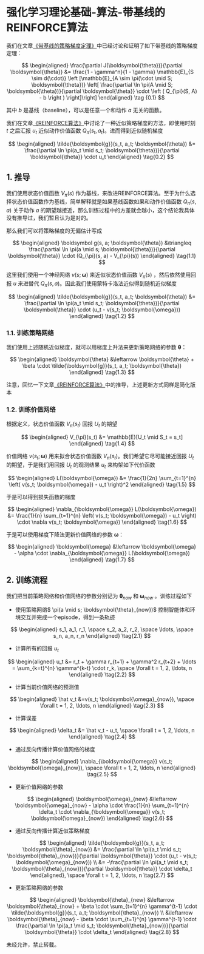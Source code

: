 # 强化学习理论基础-算法-带基线的REINFORCE算法

我们在文章[《带基线的策略梯度定理》](https://xinyukhan.github.io/2025/08/12/强化学习理论基础(2)定理(4)带基线的策略梯度定理.html)中已经讨论和证明了如下带基线的策略梯度定理：


<div class="math">

$$
\begin{aligned}
  \frac{\partial J(\boldsymbol{\theta})}{\partial \boldsymbol{\theta}} &= \frac{1 - \gamma^n}{1 - \gamma} \mathbb{E}_{S \sim d(\cdot)} \left [\mathbb{E}_{A \sim \pi(\cdot \mid S; \boldsymbol{\theta})} \left[ \frac{\partial \ln \pi(A \mid S; \boldsymbol{\theta})}{\partial \boldsymbol{\theta}} \cdot \left ( Q_{\pi}(S, A) - b \right ) \right]\right]
\end{aligned} \tag {0.1}
$$

</div>

其中 $b$ 是基线（baseline），可以是任意一个和动作 $a$ 无关的函数。

我们在文章[《REINFORCE算法》](https://xinyukhan.github.io/2025/08/12/强化学习理论基础(3)算法(4)REINFORCE算法.html)中讨论了一种近似策略梯度的方法，即使用时刻 $t$ 之后汇报 $u_t$ 近似动作价值函数 $Q_{\pi}(s_t, a_t)$。进而得到近似随机梯度

<div class="math">

$$
\begin{aligned}
   \tilde{\boldsymbol{g}}(s_t, a_t; \boldsymbol{\theta}) &= \frac{\partial \ln \pi(a_t \mid s_t; \boldsymbol{\theta})}{\partial \boldsymbol{\theta}} \cdot u_t
\end{aligned} \tag{0.2}
$$

</div>

## 1. 推导

我们使用状态价值函数 $V_{\pi}(s)$ 作为基线，来改进REINFORCE算法。至于为什么选择状态价值函数作为基线，简单解释就是如果基线函数如果和动作价值函数 $Q_{\pi}(s, a)$ 关于动作 $a$ 的期望越接近，那么训练过程中的方差就会越小，这个结论我具体没有推导过，我们暂且认为是对的。

那么我们可以将策略梯度的无偏估计写成

<div class="math">

$$
\begin{aligned}
  \boldsymbol g(s, a; \boldsymbol{\theta}) &\triangleq \frac{\partial \ln \pi(a \mid s; \boldsymbol{\theta})}{\partial \boldsymbol{\theta}} \cdot (Q_{\pi}(s, a) - V_{\pi}(s))
\end{aligned} \tag{1.1}
$$

</div>


这里我们使用一个神经网络 $v(s; \boldsymbol{\omega})$ 来近似状态价值函数 $V_{\pi}(s)$ ，然后依然使用回报 $u$ 来进替代 $Q_{\pi}(s, a)$。因此我们使用蒙特卡洛法近似得到随机近似梯度

<div class="math">

$$
\begin{aligned}
   \tilde{\boldsymbol{g}}(s_t, a_t; \boldsymbol{\theta}) &= \frac{\partial \ln \pi(a_t \mid s_t; \boldsymbol{\theta})}{\partial \boldsymbol{\theta}} \cdot (u_t - v(s_t; \boldsymbol{\omega}))
\end{aligned} \tag{1.2}
$$

</div>

### 1.1. 训练策略网络

我们使用上述随机近似梯度，就可以用梯度上升法来更新策略网络的参数 $\boldsymbol{\theta}$：

<div class="math">

$$
\begin{aligned}
   \boldsymbol{\theta} &\leftarrow \boldsymbol{\theta} + \beta \cdot \tilde{\boldsymbol{g}}(s_t, a_t; \boldsymbol{\theta})
\end{aligned} \tag{1.3}
$$

</div>

注意，回忆一下文章[《REINFORCE算法》](https://xinyukhan.github.io/2025/08/12/强化学习理论基础(3)算法(4)REINFORCE算法.html)中的推导，上述更新方式同样是简化版本

### 1.2. 训练价值网络

根据定义，状态价值函数 $V_{\pi}(s_t)$ 回报 $U_t$ 的期望

<div class="math">

$$
\begin{aligned}
   V_{\pi}(s_t) &= \mathbb{E}[U_t \mid S_t = s_t]
\end{aligned} \tag{1.4}
$$

</div>

价值网络 $v(s_t; \boldsymbol{\omega})$ 用来拟合状态价值函数 $V_{\pi}(s_t)$。我们希望它尽可能接近回报 $U_t$ 的期望，于是我们用回报 $U_t$ 的观测结果 $u_t$ 来构架如下代价函数

<div class="math">

$$
\begin{aligned}
   L(\boldsymbol{\omega}) &= \frac{1}{2n} \sum_{t=1}^{n} \left( v(s_t; \boldsymbol{\omega}) - u_t \right)^2
\end{aligned} \tag{1.5}
$$

</div>

于是可以得到损失函数的梯度

<div class="math">

$$
\begin{aligned}
   \nabla_{\boldsymbol{\omega}} L(\boldsymbol{\omega}) &= \frac{1}{n} \sum_{t=1}^{n} \left( v(s_t; \boldsymbol{\omega}) - u_t \right) \cdot \nabla v(s_t; \boldsymbol{\omega})
\end{aligned} \tag{1.6}
$$

</div>

于是可以使用梯度下降法更新价值网络的参数 $\boldsymbol{\omega}$：

<div class="math">

$$
\begin{aligned}
  \boldsymbol{\omega} &\leftarrow \boldsymbol{\omega} - \alpha \cdot \nabla_{\boldsymbol{\omega}} L(\boldsymbol{\omega})
\end{aligned} \tag{1.7}
$$

</div>


## 2. 训练流程

我们把当前策略网络和价值网络的参数分别记为 $\boldsymbol{\theta}_{now}$ 和 $\boldsymbol{\omega}_{now}$ 。训练过程如下

- 使用策略网络$ \pi(a \mid s; \boldsymbol{\theta}_{now})$ 控制智能体和环境交互并完成一个episode，得到一条轨迹

<div class="math">

$$
\begin{aligned}
  s_1, a_1, r_1, \space s_2, a_2, r_2, \space \ldots, \space s_n, a_n, r_n
\end{aligned} \tag{2.1}
$$

</div>

- 计算所有的回报 $u_t$

<div class="math">

$$
\begin{aligned}
  u_t &= r_t + \gamma r_{t+1} + \gamma^2 r_{t+2} + \ldots = \sum_{k=t}^{n} \gamma^{k-t} \cdot r_k, \space \forall t = 1, 2, \ldots, n
\end{aligned} \tag{2.2}
$$

</div>

- 计算当前价值网络的预测值

<div class="math">

$$
\begin{aligned}
  \hat v_t &=v(s_t; \boldsymbol{\omega}_{now}), \space \forall t = 1, 2, \ldots, n
\end{aligned} \tag{2.3}
$$

</div>

- 计算误差

<div class="math">

$$
\begin{aligned}
  \delta_t &= \hat v_t - u_t, \space \forall t = 1, 2, \ldots, n
\end{aligned} \tag{2.4}
$$

</div>

- 通过反向传播计算价值网络的梯度

<div class="math">

$$
\begin{aligned}
  \nabla_{\boldsymbol{\omega}} v(s_t; \boldsymbol{\omega}_{now}), \space \forall t = 1, 2, \ldots, n
\end{aligned} \tag{2.5}
$$

</div>

- 更新价值网络的参数

<div class="math">

$$
\begin{aligned}
  \boldsymbol{\omega}_{new} &\leftarrow \boldsymbol{\omega}_{now} - \alpha \cdot \frac{1}{n} \sum_{t=1}^{n} \delta_t \cdot \nabla_{\boldsymbol{\omega}} v(s_t; \boldsymbol{\omega}_{now})
\end{aligned} \tag{2.6}
$$

</div>

- 通过反向传播计算近似策略梯度

<div class="math">

$$
\begin{aligned}
  \tilde{\boldsymbol{g}}(s_t, a_t; \boldsymbol{\theta}_{now}) &= \frac{\partial \ln \pi(a_t \mid s_t; \boldsymbol{\theta}_{now})}{\partial \boldsymbol{\theta}} \cdot (u_t - v(s_t; \boldsymbol{\omega}_{now})) \\
  &= -\frac{\partial \ln \pi(a_t \mid s_t; \boldsymbol{\theta}_{now})}{\partial \boldsymbol{\theta}} \cdot \delta_t
\end{aligned}, \space \forall t = 1, 2, \ldots, n \tag{2.7}
$$

</div>

- 更新策略网络的参数

<div class="math">

$$
\begin{aligned}
  \boldsymbol{\theta}_{new} &\leftarrow \boldsymbol{\theta}_{now} + \beta \cdot \sum_{t=1}^{n} \gamma^{t-1} \cdot \tilde{\boldsymbol{g}}(s_t, a_t; \boldsymbol{\theta}_{now}) \\
  &\leftarrow \boldsymbol{\theta}_{now} - \beta \cdot \sum_{t=1}^{n} \gamma^{t-1} \cdot \frac{\partial \ln \pi(a_t \mid s_t; \boldsymbol{\theta}_{now})}{\partial \boldsymbol{\theta}} \cdot \delta_t
\end{aligned} \tag{2.8}
$$

</div>

未经允许，禁止转载。
